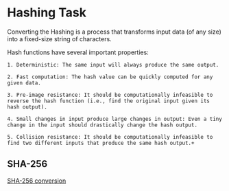 # Hashing Task

Converting the
Hashing is a process that transforms input data (of any size) into a fixed-size string of characters.

Hash functions have several important properties:

    1. Deterministic: The same input will always produce the same output.

    2. Fast computation: The hash value can be quickly computed for any given data.

    3. Pre-image resistance: It should be computationally infeasible to reverse the hash function (i.e., find the original input given its hash output).

    4. Small changes in input produce large changes in output: Even a tiny change in the input should drastically change the hash output.

    5. Collision resistance: It should be computationally infeasible to find two different inputs that produce the same hash output.+

## SHA-256

[SHA-256 conversion](https://emn178.github.io/online-tools/sha256.html)
